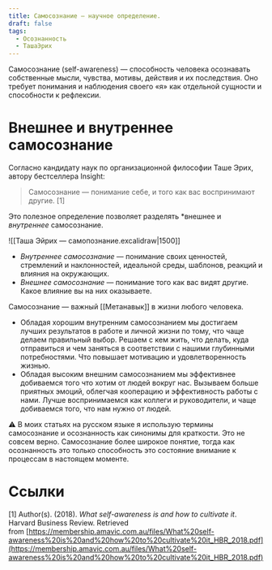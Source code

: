 ```yaml
---
title: Самосознание — научное определение.
draft: false
tags:
  - Осознанность
  - ТашаЭрих
---
```

Самосознание (self-awareness) — способность человека осознавать собственные мысли, чувства, мотивы, действия и их последствия. Оно требует понимания и наблюдения своего «я» как отдельной сущности и способности к рефлексии.
# Внешнее и внутреннее самосознание

Согласно кандидату наук по организационной философии Таше Эрих, автору бестселлера Insight:

> Самосознание — понимание себе, и того как вас воспринимают другие. [1]

Это полезное определение позволяет разделять *внешнее и *внутреннее* 
самосознание.

![[Таша Эйрих — самопознание.excalidraw|1500]]

- *Внутреннее самосознание* — понимание своих ценностей, стремлений и наклонностей, идеальной среды, шаблонов, реакций и влияния на окружающих.
- *Внешнее самосознание* — понимание того как вас видят другие. Какое влияние вы на них оказываете.

Самосознание — важный [[Метанавык]] в жизни любого человека. 

- Обладая хорошим внутренним самосознанием мы достигаем лучших результатов в работе и личной жизни по тому, что чаще делаем правильный выбор. Решаем с кем жить, что делать, куда отправиться и чем заняться в соответствии с нашими глубинными потребностями. Что повышает мотивацию и удовлетворенность жизнью.
- Обладая высоким внешним самосознанием мы эффективнее добиваемся того что хотим от людей вокруг нас. Вызываем больше приятных эмоций, облегчая кооперацию и эффективность работы с нами. Лучше воспринимаемся как коллеги и руководители, и чаще добиваемся того, что нам нужно от людей.

⚠️ В моих статьях на русском языке я использую термины самосознание и осознанность как синонимы для краткости. Это не совсем верно. Самосознание более широкое понятие, тогда как осознанность это только способность это состояние внимание к процессам в настоящем моменте.

# Ссылки

[1] Author(s). (2018). _What self-awareness is and how to cultivate it_. Harvard Business Review. Retrieved from [https://membership.amavic.com.au/files/What%20self-awareness%20is%20and%20how%20to%20cultivate%20it_HBR_2018.pdf](https://membership.amavic.com.au/files/What%20self-awareness%20is%20and%20how%20to%20cultivate%20it_HBR_2018.pdf)
